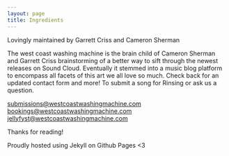 ```yaml
---
layout: page
title: Ingredients
---
```


<p class="message">
 Lovingly maintained by Garrett Criss and Cameron Sherman
</p>

The west coast washing machine is the brain child of Cameron Sherman and Garrett Criss brainstorming of a better way to sift through the newest releases on Sound Cloud. Eventually it stemmed into a music blog platform to encompass all facets of this art we all love so much. Check back for an updated contact form and more! To submit a song for Rinsing or ask us a question.

submissions@westcoastwashingmachine.com
bookings@westcoastwashingmachine.com
jellyfyst@westcoastwashingmachine.com

Thanks for reading!

Proudly hosted using Jekyll on Github Pages <3


